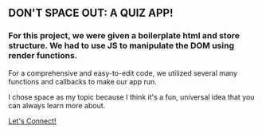 ## DON'T SPACE OUT: A QUIZ APP!

### For this project, we were given a boilerplate html and store structure. We had to use JS to manipulate the DOM using render functions.

For a comprehensive and easy-to-edit code, we utilized several many functions and callbacks to make our app run.

I chose space as my topic because I think it's a fun, universal idea that you can always learn more about.

[Let's Connect!](https://linktr.ee/jenna.chestnut)
